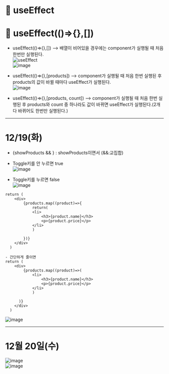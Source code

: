 # 💛 useEffect

# 🖤 useEffect(()=>{},[])
- useEffect(()=>{},[]) --> 배열이 비어있을 경우에는 component가 실행될 때 처음 한번만 실행된다.   
![useEffect](https://github.com/leegowoon/react/assets/145514701/c1637933-8b65-45a7-b084-c87652cafaa8)   
![image](https://github.com/leegowoon/react/assets/145514701/aa929964-3ff4-4901-a6be-7f342cd655a6)

- useEffect(()=>{},[products]) --> component가 실행될 때 처음 한번 실행된 후 products의 값이 바뀔 때마다 useEffect가 실행된다.   
![image](https://github.com/leegowoon/react/assets/145514701/1512654d-cf6f-4210-b0f7-66a56aefa6fa)

- useEffect(()=>{},[products, count]) --> component가 실행될 때 처음 한번 실행된 후 products와 count 중 하나라도 값이 바뀌면 useEffect가 실행된다.(2개 다 바뀌어도 한번만 실행된다.)





---

# 12/19(화)
- {showProducts && <Products/>} : showProducts이면서 <Products/> (&&:교집합)
- Toggle키를 안 누르면 true   
![image](https://github.com/leegowoon/react/assets/145514701/5d62d0b9-03cf-4b61-9df8-355edc3e60f6)

- Toggle키를 누르면 false   
![image](https://github.com/leegowoon/react/assets/145514701/3250d20b-1424-4356-8d8e-a348500ca9dc)

```
return (
    <div>
        {products.map((product)=>{
            return(
            <li>
                <h3>{product.name}</h3>
                <p>{product.price}</p>
            </li>
            )
            
        })}
    </div>
  )

- 간단하게 줄이면
return (
    <div>
        {products.map((product)=>(
            <li>
                <h3>{product.name}</h3>
                <p>{product.price}</p>
            </li>
            )

      )}
    </div>
  )
```
![image](https://github.com/leegowoon/react/assets/145514701/7348dfa0-bcfd-496c-a440-354ab550bf6e)

---
# 12월 20일(수)   
![image](https://github.com/leegowoon/react/assets/145514701/2422a2d0-59d4-4334-bc96-d83866877bb6)   
![image](https://github.com/leegowoon/react/assets/145514701/840ec332-f9d8-4b19-98ec-113e3a12faeb)








